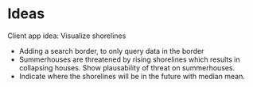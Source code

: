 # Ideas

Client app idea: Visualize shorelines

- Adding a search border, to only query data in the border
- Summerhouses are threatened by rising shorelines which results in collapsing houses. Show plausability of threat on summerhouses.
- Indicate where the shorelines will be in the future with median mean.